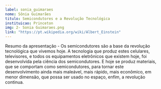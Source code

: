 ```yaml
---
label: sonia_guimaraes
nome: Sônia Guimarães
titulo: Semicondutores e a Revolução Tecnológica
instituicao: Princeton
img: 2- Sonia Guimaraes.png
link: "https://pt.wikipedia.org/wiki/Albert_Einstein"
---
```


Resumo da apresentação - Os semicondutores são a base da revolução tecnológica que vivemos hoje. A tecnologia que produz estes celulares, televisores, e todos os equipamentos eletrônicos que existem hoje, foi desenvolvida pela ciência dos semicondutores. E hoje se produz materiais, que se comportam como semicondutores, para tornar este desenvolvimento ainda mais maleável, mais rápido, mais econômico, em menor dimensão, que possa ser usado 
no espaço, enfim, a revolução continua.
